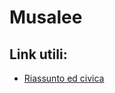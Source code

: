 # Musalee

## Link utili:

- [Riassunto ed civica](https://github.com/Musalee/Musalee/blob/main/ed-civica.md)
